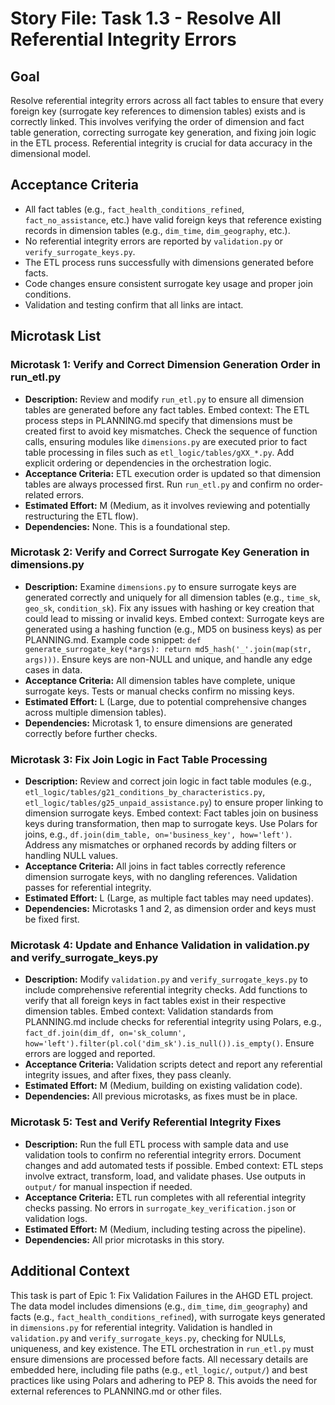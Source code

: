 # Story File: Task 1.3 - Resolve All Referential Integrity Errors

## Goal
Resolve referential integrity errors across all fact tables to ensure that every foreign key (surrogate key references to dimension tables) exists and is correctly linked. This involves verifying the order of dimension and fact table generation, correcting surrogate key generation, and fixing join logic in the ETL process. Referential integrity is crucial for data accuracy in the dimensional model.

## Acceptance Criteria
- All fact tables (e.g., `fact_health_conditions_refined`, `fact_no_assistance`, etc.) have valid foreign keys that reference existing records in dimension tables (e.g., `dim_time`, `dim_geography`, etc.).
- No referential integrity errors are reported by `validation.py` or `verify_surrogate_keys.py`.
- The ETL process runs successfully with dimensions generated before facts.
- Code changes ensure consistent surrogate key usage and proper join conditions.
- Validation and testing confirm that all links are intact.

## Microtask List

### Microtask 1: Verify and Correct Dimension Generation Order in run_etl.py
- **Description:** Review and modify `run_etl.py` to ensure all dimension tables are generated before any fact tables. Embed context: The ETL process steps in PLANNING.md specify that dimensions must be created first to avoid key mismatches. Check the sequence of function calls, ensuring modules like `dimensions.py` are executed prior to fact table processing in files such as `etl_logic/tables/gXX_*.py`. Add explicit ordering or dependencies in the orchestration logic.
- **Acceptance Criteria:** ETL execution order is updated so that dimension tables are always processed first. Run `run_etl.py` and confirm no order-related errors.
- **Estimated Effort:** M (Medium, as it involves reviewing and potentially restructuring the ETL flow).
- **Dependencies:** None. This is a foundational step.

### Microtask 2: Verify and Correct Surrogate Key Generation in dimensions.py
- **Description:** Examine `dimensions.py` to ensure surrogate keys are generated correctly and uniquely for all dimension tables (e.g., `time_sk`, `geo_sk`, `condition_sk`). Fix any issues with hashing or key creation that could lead to missing or invalid keys. Embed context: Surrogate keys are generated using a hashing function (e.g., MD5 on business keys) as per PLANNING.md. Example code snippet: `def generate_surrogate_key(*args): return md5_hash('_'.join(map(str, args)))`. Ensure keys are non-NULL and unique, and handle any edge cases in data.
- **Acceptance Criteria:** All dimension tables have complete, unique surrogate keys. Tests or manual checks confirm no missing keys.
- **Estimated Effort:** L (Large, due to potential comprehensive changes across multiple dimension tables).
- **Dependencies:** Microtask 1, to ensure dimensions are generated correctly before further checks.

### Microtask 3: Fix Join Logic in Fact Table Processing
- **Description:** Review and correct join logic in fact table modules (e.g., `etl_logic/tables/g21_conditions_by_characteristics.py`, `etl_logic/tables/g25_unpaid_assistance.py`) to ensure proper linking to dimension surrogate keys. Embed context: Fact tables join on business keys during transformation, then map to surrogate keys. Use Polars for joins, e.g., `df.join(dim_table, on='business_key', how='left')`. Address any mismatches or orphaned records by adding filters or handling NULL values.
- **Acceptance Criteria:** All joins in fact tables correctly reference dimension surrogate keys, with no dangling references. Validation passes for referential integrity.
- **Estimated Effort:** L (Large, as multiple fact tables may need updates).
- **Dependencies:** Microtasks 1 and 2, as dimension order and keys must be fixed first.

### Microtask 4: Update and Enhance Validation in validation.py and verify_surrogate_keys.py
- **Description:** Modify `validation.py` and `verify_surrogate_keys.py` to include comprehensive referential integrity checks. Add functions to verify that all foreign keys in fact tables exist in their respective dimension tables. Embed context: Validation standards from PLANNING.md include checks for referential integrity using Polars, e.g., `fact_df.join(dim_df, on='sk_column', how='left').filter(pl.col('dim_sk').is_null()).is_empty()`. Ensure errors are logged and reported.
- **Acceptance Criteria:** Validation scripts detect and report any referential integrity issues, and after fixes, they pass cleanly.
- **Estimated Effort:** M (Medium, building on existing validation code).
- **Dependencies:** All previous microtasks, as fixes must be in place.

### Microtask 5: Test and Verify Referential Integrity Fixes
- **Description:** Run the full ETL process with sample data and use validation tools to confirm no referential integrity errors. Document changes and add automated tests if possible. Embed context: ETL steps involve extract, transform, load, and validate phases. Use outputs in `output/` for manual inspection if needed.
- **Acceptance Criteria:** ETL run completes with all referential integrity checks passing. No errors in `surrogate_key_verification.json` or validation logs.
- **Estimated Effort:** M (Medium, including testing across the pipeline).
- **Dependencies:** All prior microtasks in this story.

## Additional Context
This task is part of Epic 1: Fix Validation Failures in the AHGD ETL project. The data model includes dimensions (e.g., `dim_time`, `dim_geography`) and facts (e.g., `fact_health_conditions_refined`), with surrogate keys generated in `dimensions.py` for referential integrity. Validation is handled in `validation.py` and `verify_surrogate_keys.py`, checking for NULLs, uniqueness, and key existence. The ETL orchestration in `run_etl.py` must ensure dimensions are processed before facts. All necessary details are embedded here, including file paths (e.g., `etl_logic/`, `output/`) and best practices like using Polars and adhering to PEP 8. This avoids the need for external references to PLANNING.md or other files.